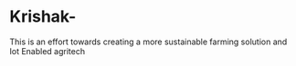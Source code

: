 # Krishak-
This is an effort towards creating a more sustainable farming solution and Iot Enabled agritech 
